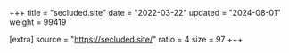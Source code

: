 +++
title = "secluded.site"
date = "2022-03-22"
updated = "2024-08-01"
weight = 99419

[extra]
source = "https://secluded.site/"
ratio = 4
size = 97
+++
